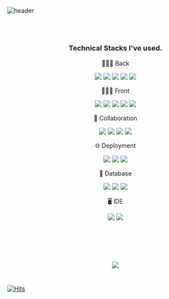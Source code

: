 ![header](https://capsule-render.vercel.app/api?type=soft&color=003458&section=header&text=Hello!%20I'm%20HoonSub%20Kim&fontSize=40&fontColor=ffffff&animation=twinkling)
<h2></h2>

<!-- <h3 align="center" style="font-size:80px;"><a href="https://cookie-sock-16d.notion.site/d9b227ed68cc4c7e84f89b6a0ca0131e">&nbsp;&nbsp; 🙋🏻‍♂️ Go to my portfolio &nbsp;&nbsp;</a></h3> -->
<br/>
<h3 align="center"> &nbsp;&nbsp; Technical Stacks I've used. &nbsp;&nbsp; </h3>

<p align="center">👨🏻‍💻 Back</p>
<p align="center">
<img src="https://img.shields.io/badge/Java-FF160B?style=flat-square&logo=java&logoColor=white"> <img src="https://img.shields.io/badge/Spring-6DB33F?style=flat-square&logo=spring&logoColor=white"> <img src="https://img.shields.io/badge/Python-3776AB?style=flat-square&logo=Python&logoColor=white"/> <img src="https://img.shields.io/badge/Django-092E20?style=flat-square&logo=django&logoColor=white"/> <img src="https://img.shields.io/badge/DRF-092E20?style=flat-square&logo=django&logoColor=white"/><br>
</p>

<p align="center">👨🏻‍💻 Front</p>
<p align="center">
<img src="https://img.shields.io/badge/Javascript-F7DF1E?style=flat-square&logo=javascript&logoColor=white"> <img src="https://img.shields.io/badge/React-61DAFB?style=flat-square&logo=react&logoColor=white"/> <img src="https://img.shields.io/badge/html5-E34F26?style=flat-square&logo=html5&logoColor=white"> <img src="https://img.shields.io/badge/css-1572B6?style=flat-square&logo=css3&logoColor=white"> <img src="https://img.shields.io/badge/bootstrap-7952B3?style=flat-square&logo=bootstrap&logoColor=white"/><br>
</p>

<p align="center">👥 Collaboration</p>
<p align="center">
<img src="https://img.shields.io/badge/github-181717?style=flat-square&logo=github&logoColor=white"> <img src="https://img.shields.io/badge/notion-000000?style=flat-square&logo=notion&logoColor=white"> <img src="https://img.shields.io/badge/discord-5865F2?style=flat-square&logo=discord&logoColor=white"> <img src="https://img.shields.io/badge/slack-4A154B?style=flat-square&logo=slack&logoColor=white"><br>
</p>

<p align="center">🌐 Deployment</p>
<p align="center">
<img src="https://img.shields.io/badge/Amazon_AWS_EC2-232F3E?style=flat-square&logo=Amazon AWS&logoColor=white"/> <img src="https://img.shields.io/badge/heroku-430098?style=flat-square&logo=heroku&logoColor=white"> <img src="https://img.shields.io/badge/Github Pages-222222?style=flat-square&logo=github pages&logoColor=white"><br>
</p>

<p align="center">💾 Database</p>
<p align="center">
<img src="https://img.shields.io/badge/MySQL-4479A1?style=flat-square&logo=mysql&logoColor=white"> <img src="https://img.shields.io/badge/Firebase-FFCA28?style=flat-square&logo=firebase&logoColor=white"> <img src="https://img.shields.io/badge/MariaDB-003545?style=flat-square&logo=mariadb&logoColor=white"><br/>
</p>

<p align="center">🖥️ IDE</p>
<p align="center">
<img src="https://img.shields.io/badge/IntelliJ IDEA-000000?style=flat-square&logo=IntelliJ IDEA&logoColor=white"> <img src="https://img.shields.io/badge/Visual Studio Code-007ACC?style=flat-square&logo=Visual Studio Code&logoColor=white"><br/>
</p>
<br>


<!-- <h3 align="center">&nbsp;&nbsp; Technical Stacks I'm studying. &nbsp;&nbsp;</h3> -->

<br><br>

<p align="center"><img src="https://github-readme-stats.vercel.app/api?username=khsrla9806&show_icons=true&theme=graywhite"></p>

<h1></h1>

[![Hits](https://hits.seeyoufarm.com/api/count/incr/badge.svg?url=https%3A%2F%2Fgithub.com%2Fkhsrla9806&count_bg=%23A4A4A4&title_bg=%23555555&icon=angellist.svg&icon_color=%23FFFFFF&title=Today+Visitors+/+Total&edge_flat=false)](https://hits.seeyoufarm.com)
